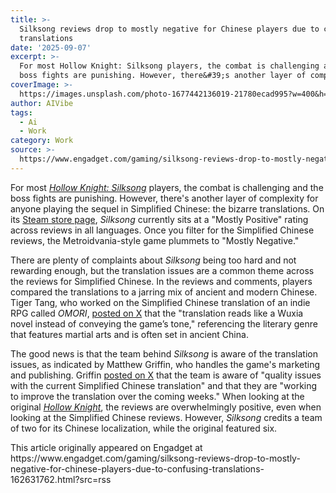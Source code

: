 ```yaml
---
title: >-
  Silksong reviews drop to mostly negative for Chinese players due to confusing
  translations
date: '2025-09-07'
excerpt: >-
  For most Hollow Knight: Silksong players, the combat is challenging and the
  boss fights are punishing. However, there&#39;s another layer of complexit...
coverImage: >-
  https://images.unsplash.com/photo-1677442136019-21780ecad995?w=400&h=200&fit=crop&auto=format
author: AIVibe
tags:
  - Ai
  - Work
category: Work
source: >-
  https://www.engadget.com/gaming/silksong-reviews-drop-to-mostly-negative-for-chinese-players-due-to-confusing-translations-162631762.html?src=rss
---
```

<p>For most <a data-i13n="elm:context_link;elmt:doNotAffiliate;cpos:1;pos:1" class="no-affiliate-link" href="https://www.engadget.com/gaming/hollow-knight-silksong-fans-have-brought-down-steam-142116085.html"><em>Hollow Knight: Silksong</em></a> players, the combat is challenging and the boss fights are punishing. However, there&#39;s another layer of complexity for anyone playing the sequel in Simplified Chinese: the bizarre translations. On its <a data-i13n="elm:context_link;elmt:doNotAffiliate;cpos:2;pos:1" class="no-affiliate-link" href="https://store.steampowered.com/app/1030300/Hollow_Knight_Silksong/#app_reviews_hash">Steam store page</a>, <em>Silksong</em> currently sits at a &quot;Mostly Positive&quot; rating across reviews in all languages. Once you filter for the Simplified Chinese reviews, the Metroidvania-style game plummets to &quot;Mostly Negative.&quot;</p>
<p>There are plenty of complaints about <em>Silksong</em> being too hard and not rewarding enough, but the translation issues are a common theme across the reviews for Simplified Chinese. In the reviews and comments, players compared the translations to a jarring mix of ancient and modern Chinese. Tiger Tang, who worked on the Simplified Chinese translation of an indie RPG called <em>OMORI</em>, <a data-i13n="elm:context_link;elmt:doNotAffiliate;cpos:3;pos:1" class="no-affiliate-link" href="https://x.com/TigerHixTang/status/1963850592595677350">posted on X</a> that the &quot;translation reads like a Wuxia novel instead of conveying the game’s tone,&quot; referencing the literary genre that features martial arts and is often set in ancient China.</p>
<span id="end-legacy-contents"></span><p>The good news is that the team behind <em>Silksong</em> is aware of the translation issues, as indicated by Matthew Griffin, who handles the game&#39;s marketing and publishing. Griffin <a data-i13n="elm:context_link;elmt:doNotAffiliate;cpos:4;pos:1" class="no-affiliate-link" href="https://x.com/griffinmatta/status/1963798473700168146">posted on X</a> that the team is aware of &quot;quality issues with the current Simplified Chinese translation&quot; and that they are &quot;working to improve the translation over the coming weeks.&quot; When looking at the original <a data-i13n="elm:context_link;elmt:doNotAffiliate;cpos:5;pos:1" class="no-affiliate-link" href="https://store.steampowered.com/app/367520/Hollow_Knight/"><em>Hollow Knight</em></a>, the reviews are overwhelmingly positive, even when looking at the Simplified Chinese reviews. However, <em>Silksong</em> credits a team of two for its Chinese localization, while the original featured six.</p>This article originally appeared on Engadget at https://www.engadget.com/gaming/silksong-reviews-drop-to-mostly-negative-for-chinese-players-due-to-confusing-translations-162631762.html?src=rss
